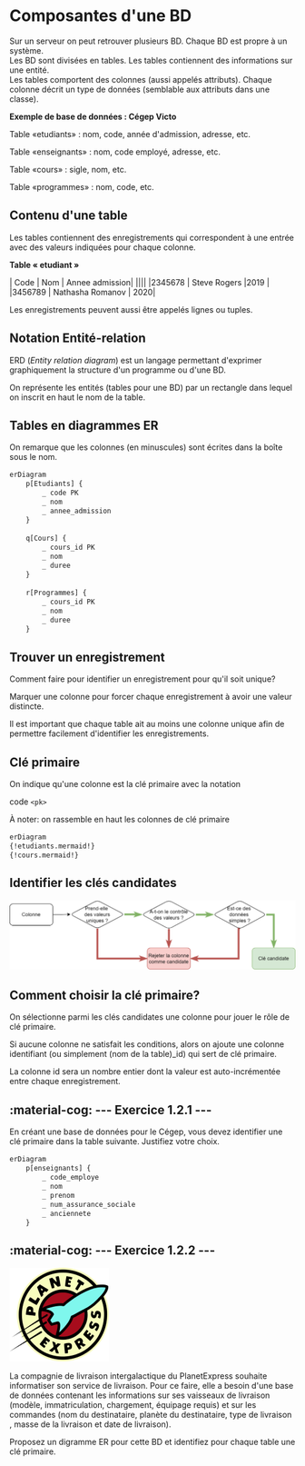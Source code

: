 # Composantes d'une BD

Sur un serveur on peut retrouver plusieurs BD. Chaque BD est propre à un système.  
Les BD sont divisées en tables. Les tables contiennent des informations sur une entité.  
Les tables comportent des colonnes (aussi appelés attributs). Chaque colonne décrit un type de données (semblable aux attributs dans une classe).

**Exemple de base de données : Cégep Victo**

Table «etudiants» : nom, code, année d'admission, adresse, etc.

Table «enseignants» : nom, code employé, adresse, etc.

Table «cours» : sigle, nom, etc.

Table «programmes» : nom, code, etc.

## Contenu d'une table

Les tables contiennent des enregistrements qui correspondent à une entrée avec des valeurs indiquées pour chaque colonne.

**Table « etudiant »**

| Code | Nom | Annee admission|
||||
|2345678 | Steve Rogers |2019 |
|3456789 | Nathasha Romanov | 2020|

Les enregistrements peuvent aussi être appelés lignes ou tuples.

## Notation Entité-relation

ERD (_Entity relation diagram_) est un langage permettant d'exprimer graphiquement la structure d'un programme ou d'une BD.

On représente les entités (tables pour une BD) par un rectangle dans lequel on inscrit en haut le nom de la table.

## Tables en diagrammes ER

On remarque que les colonnes (en minuscules) sont écrites dans la boîte sous le nom.

``` mermaid
erDiagram  
    p[Etudiants] {
        _ code PK
        _ nom
        _ annee_admission
    }

    q[Cours] {
        _ cours_id PK
        _ nom
        _ duree
    }

    r[Programmes] {
        _ cours_id PK
        _ nom
        _ duree
    }
```

## Trouver un enregistrement

Comment faire pour identifier un enregistrement pour qu'il soit unique?

Marquer une colonne pour forcer chaque enregistrement à avoir une valeur distincte.

Il est important que chaque table ait au moins une colonne unique afin de permettre facilement d'identifier les enregistrements.

## Clé primaire

On indique qu'une colonne est la clé primaire avec la notation

code `<pk>`

À noter: on rassemble en haut les colonnes de clé primaire

``` mermaid
erDiagram  
{!etudiants.mermaid!} 
{!cours.mermaid!}
```

## Identifier les clés candidates

![](images/1_choix_cle_primaire.png)

## Comment choisir la clé primaire?

On sélectionne parmi les clés candidates une colonne pour jouer le rôle de clé primaire.

Si aucune colonne ne satisfait les conditions, alors on ajoute une colonne identifiant (ou simplement (nom de la table)\_id) qui sert de clé primaire.

La colonne id sera un nombre entier dont la valeur est auto-incrémentée entre chaque enregistrement.

## :material-cog: --- Exercice 1.2.1 ---

En créant une base de données pour le Cégep, vous devez identifier une clé primaire dans la table suivante. Justifiez votre choix.

``` mermaid
erDiagram  
    p[enseignants] {
        _ code_employe
        _ nom
        _ prenom
        _ num_assurance_sociale
        _ anciennete
    }
```

## :material-cog: --- Exercice 1.2.2 ---

![](images/1_planet_express.png)

La compagnie de livraison intergalactique du PlanetExpress souhaite informatiser son service de livraison. Pour ce faire, elle a besoin d'une base de données contenant les informations sur ses vaisseaux de livraison (modèle, immatriculation, chargement, équipage requis) et sur les commandes (nom du destinataire, planète du destinataire, type de livraison , masse de la livraison et date de livraison).

Proposez un digramme ER pour cette BD et identifiez pour chaque table une clé primaire.
